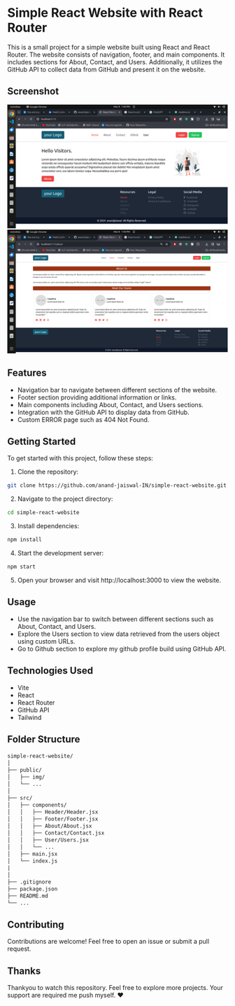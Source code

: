 # Simple React Website with React Router

This is a small project for a simple website built using React and React Router. The website consists of navigation, footer, and main components. It includes sections for About, Contact, and Users. Additionally, it utilizes the GitHub API to collect data from GitHub and present it on the website.

## Screenshot
![App Screenshot 1](./screenshot/app_screenshot1.png)
![App Screenshot 2](./screenshot/app_screenshot2.png)

## Features

- Navigation bar to navigate between different sections of the website.
- Footer section providing additional information or links.
- Main components including About, Contact, and Users sections.
- Integration with the GitHub API to display data from GitHub.
- Custom ERROR page such as 404 Not Found.

## Getting Started

To get started with this project, follow these steps:

1. Clone the repository:

```bash
git clone https://github.com/anand-jaiswal-IN/simple-react-website.git
```

2. Navigate to the project directory:

```bash
cd simple-react-website
```
3. Install dependencies:

```bash
npm install
```

4. Start the development server:

```bash
npm start
```

5. Open your browser and visit http://localhost:3000 to view the website.

## Usage

- Use the navigation bar to switch between different sections such as About, Contact, and Users.
- Explore the Users section to view data retrieved from the users object using custom URLs.
- Go to Github section to explore my github profile build using GitHub API.

## Technologies Used

- Vite
- React
- React Router
- GitHub API
- Tailwind

## Folder Structure

```
simple-react-website/
│
├── public/
│   ├── img/
│   └── ...
│
├── src/
│   ├── components/
│   │   ├── Header/Header.jsx
│   │   ├── Footer/Footer.jsx
│   │   ├── About/About.jsx
│   │   ├── Contact/Contact.jsx
│   │   ├── User/Users.jsx
│   │   └── ...
│   ├── main.jsx
│   └── index.js
|   
│
├── .gitignore
├── package.json
├── README.md
└── ...

```
## Contributing
Contributions are welcome! Feel free to open an issue or submit a pull request.

## Thanks
Thankyou to watch this repository. Feel free to explore more projects. Your support are required me push myself. ❤️
